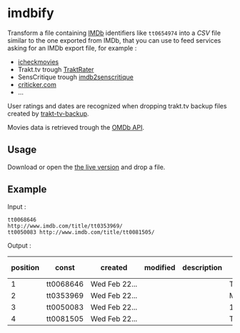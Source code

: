 # imdbify

Transform  a file containing [IMDb](http://imdb.com) identifiers like ``tt0654974`` into a *CSV* file similar to the one exported from IMDb, that you can use to feed services asking for an IMDb export file, for example :

  - [icheckmovies](https://icheckmovies.com)
  - Trakt.tv trough [TraktRater](https://github.com/damienhaynes/TraktRater)
  - SensCritique trough [imdb2senscritique](https://github.com/nliautaud/imdb2senscritique)
  - [criticker.com](http://criticker.com)
  - ...

User ratings and dates are recognized when dropping trakt.tv backup files created by [trakt-tv-backup](http://eclectide.com/blog/2014/08/12/trakt-tv-backup).

Movies data is retrieved trough the [OMDb API](http://www.omdbapi.com).

## Usage

Download or open the [the live version](https://rawgit.com/nliautaud/imdbify/master/imdbify.html) and drop a file.

## Example

Input :
```
tt0068646
http://www.imdb.com/title/tt0353969/
tt0050083 http://www.imdb.com/title/tt0081505/
```

Output :

|position|const|created|modified|description|Title|Title type|Directors|You rated|IMDb Rating|Runtime (mins)|Year|Genres|Num. Votes|Release Date (month/day/year)|URL|
|--------|-----|-------|--------|-----------|-----|----------|---------|---------|-----------|--------------|----|------|----------|-----------------------------|---|
|1|tt0068646|Wed&nbsp;Feb&nbsp;22...|||The&nbsp;Godfather|Feature&nbsp;Film|Francis&nbsp;Ford&nbsp;Coppola||9.2|175|1972|Crime,&nbsp;Drama|1209,397|1972-03-24|http://www.imdb.com/title/tt0068646/|
|2|tt0353969|Wed&nbsp;Feb&nbsp;22...|||Memories&nbsp;of&nbsp;Murder|Feature&nbsp;Film|Joon-ho&nbsp;Bong||8.1|132|2003|Crime,&nbsp;Drama,&nbsp;Mystery|72782|2003-05-02|http://www.imdb.com/title/tt0353969/|
|3|tt0050083|Wed&nbsp;Feb&nbsp;22...|||12&nbsp;Angry&nbsp;Men|Feature&nbsp;Film|Sidney&nbsp;Lumet||8.9|96|1957|Crime,&nbsp;Drama|474530|1957-04-01|http://www.imdb.com/title/tt0050083/|
|4|tt0081505|Wed&nbsp;Feb&nbsp;22...|||The&nbsp;Shining|Feature&nbsp;Film|Stanley&nbsp;Kubrick||8.4|146|1980|Drama,&nbsp;Horror|644031|1980-06-13|http://www.imdb.com/title/tt0081505/|



